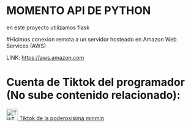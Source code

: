 # MOMENTO API DE PYTHON

en este proyecto utilizamos flask

#Hicimos conexion remota a un servidor hosteado en Amazon Web Services (AWS)

LINK: https://aws.amazon.com

# Cuenta de Tiktok del programador (No sube contenido relacionado): 
<a href="https://www.tiktok.com/@minminaburrida" target="_blank"><img src="https://user-images.githubusercontent.com/85806077/235405476-4d2b1727-29ff-4380-a5d0-44eab512a03d.png" alt="TikTok de la minmin XD" width="30" /> Tiktok de la poderosisima minmin</a>

